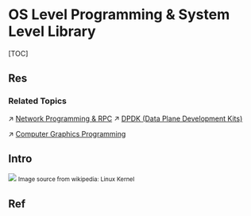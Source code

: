 # OS Level Programming & System Level Library

[TOC]



## Res
### Related Topics
↗ [Network Programming & RPC](../../🏎️%20Computer%20Networking%20and%20Communication/Network%20Programming%20&%20RPC/Network%20Programming%20&%20RPC.md)
↗ [DPDK (Data Plane Development Kits)](../../🏎️%20Computer%20Networking%20and%20Communication/🚀%20High%20Performance%20Network%20(HPN)/DPDK%20(Data%20Plane%20Development%20Kits)/DPDK%20(Data%20Plane%20Development%20Kits).md)

↗ [Computer Graphics Programming](../../👩‍💻%20Programming%20Methodology%20and%20Languages/Computer%20Graphics%20Programming.md)



## Intro
![](../../../../../Assets/Pics/Screenshot%202024-02-21%20at%209.18.47PM.png)
<small>Image source from wikipedia: Linux Kernel </small>



## Ref

